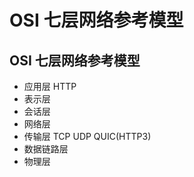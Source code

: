 # OSI 七层网络参考模型

## OSI 七层网络参考模型

- 应用层 HTTP
- 表示层
- 会话层
- 网络层
- 传输层 TCP UDP QUIC(HTTP3)
- 数据链路层
- 物理层
